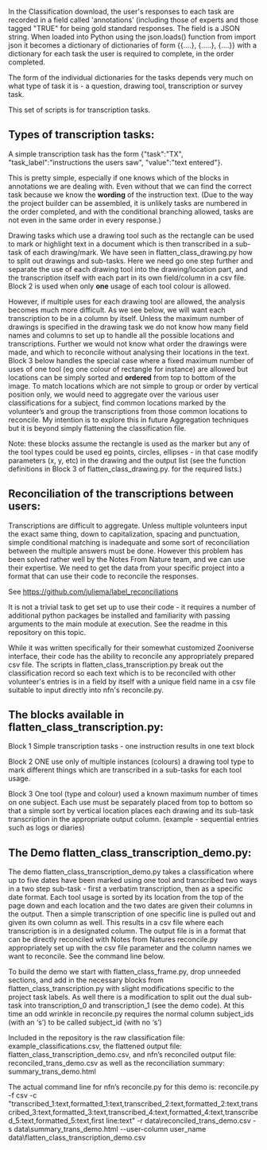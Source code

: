 In the Classification download, the user's responses to each task are recorded in a field called 'annotations' (including those of experts and those tagged "TRUE" for being gold standard responses. The field is a JSON string. When loaded into Python using the json.loads() function from import json it becomes a dictionary of dictionaries of form {{....}, {.....}, {....}} with a dictionary for each task the user is required to complete, in the order completed.

The form of the individual dictionaries for the tasks depends very much on what type of task it is - a question, drawing tool, transcription or survey task.

This set of scripts is for transcription tasks.

## Types of transcription tasks:

A simple transcription task has the form {"task":"TX", "task_label":"instructions the users saw", "value":"text entered"}.

This is pretty simple, especially if one knows which of the blocks in annotations we are dealing with. Even without that we can find the correct task because we know the **wording** of the instruction text.  (Due to the way the project builder can be assembled, it is unlikely tasks are numbered in the order completed, and with the conditional branching allowed, tasks are not even in the same order in every response.)

Drawing tasks which use a drawing tool such as the rectangle can be used to mark or highlight text in a document which is then transcribed in a sub-task of each drawing/mark. We have seen in flatten_class_drawing.py how to split out drawings and sub-tasks.  Here we need go one step further and separate the use of each drawing tool into the drawing/location part, and the transcription itself with each part in its own field/column in a csv file. Block 2 is used when only **one** usage of each tool colour is allowed.

However, if multiple uses for each drawing tool are allowed, the analysis becomes much more difficult. As we see below, we will want each transcription to be in a column by itself. Unless the maximum number of drawings is specified in the drawing task we do not know how many field names and columns to set up to handle all the possible locations and transcriptions. Further we would not know what order the drawings were made, and which to reconcile without analysing their locations in the text.  Block 3 below handles the special case where a fixed maximum number of uses of one tool (eg one colour of rectangle for instance) are allowed but locations can be simply sorted and **ordered** from top to bottom of the image. To match locations which are not simple to group or order by vertical position only, we would need to aggregate over the various user classifications for a subject, find common locations marked by the volunteer’s and group the transcriptions from those common locations to reconcile.  My intention is to explore this in future Aggregation techniques but it is beyond simply flattening the classification file.

Note:  these blocks assume the rectangle is used as the marker but any of the tool types could be used eg points, circles, ellipses - in that case modify parameters (x, y, etc) in the drawing and the output list (see the function definitions in Block 3 of flatten_class_drawing.py. for the required lists.)

## Reconciliation of the transcriptions between users:

Transcriptions are difficult to aggregate. Unless multiple volunteers input the exact same thing, down to capitalization, spacing and punctuation, simple conditional matching is inadequate and some sort of reconciliation between the multiple answers must be done.  However this problem has been solved rather well by the Notes From Nature team, and we can use their expertise. We need to get the data from your specific project into a format that can use their code to reconcile the responses. 

See https://github.com/juliema/label_reconciliations

It is not a trivial task to get set up to use their code - it requires a number of additional python packages be installed and familiarity with passing arguments to the main module at execution. See the readme in this repository on this topic.

While it was written specifically for their somewhat customized Zooniverse interface, their code has the ability to reconcile any appropriately prepared csv file. The scripts in flatten_class_transcription.py break out the classification record so each text which is to be reconciled with other volunteer's entries is in a field by itself with a unique field name in a csv file suitable to input directly into nfn's reconcile.py.


## The blocks available in flatten_class_transcription.py:

Block 1 Simple transcription tasks - one instruction results in one text block 

Block 2   ONE use only of multiple instances (colours) a drawing tool type to mark different things which are transcribed in a sub-tasks for each tool usage.

Block 3 One tool (type and colour) used a known maximum number of times on one subject.  Each use must be separately placed from top to bottom so that a simple sort by vertical location places each drawing and its sub-task transcription in the appropriate output column. (example - sequential entries 
such as logs or diaries)

## The Demo flatten_class_transcription_demo.py:

The demo flatten_class_transcription_demo.py takes a classification where up to five dates have been marked using one tool and transcribed two ways in a two step sub-task - first a verbatim transcription, then as a specific date format. Each tool usage is sorted by its location from the top of the page down and each location and the two dates are given their columns in the output.  Then a simple transcription of one specific line is pulled out and given its own column as well. This results in a csv file where each transcription is in a designated column.  The output file is in a format that can be directly reconciled with Notes from Natures reconcile.py appropriately set up with the csv file parameter and the column names we want to reconcile. See the command line below.

To build the demo we start with flatten_class_frame.py, drop unneeded sections, and add in the necessary blocks from flatten_class_transcription.py with slight modifications specific to the project task labels.  As well there is a modification to split out the dual sub-task into transcription_0 and transcription_1 (see the demo code).  At this time an odd wrinkle in reconcile.py requires the normal column subject_ids (with an ‘s’) to be called subject_id (with no ‘s’)

Included in the repository is the raw classification file: example_classifications.csv,  the flattened output file: flatten_class_transcription_demo.csv, and nfn’s reconciled output file: reconciled_trans_demo.csv as well as the reconciliation summary: summary_trans_demo.html

The actual command line for nfn’s reconcile.py for this demo is:
reconcile.py -f csv -c "transcribed_1:text,formatted_1:text,transcribed_2:text,formatted_2:text,transcribed_3:text,formatted_3:text,transcribed_4:text,formatted_4:text,transcribed_5:text,formatted_5:text,first line:text"
-r data\reconciled_trans_demo.csv
-s data\summary_trans_demo.html
--user-column user_name 
data\flatten_class_transcription_demo.csv

